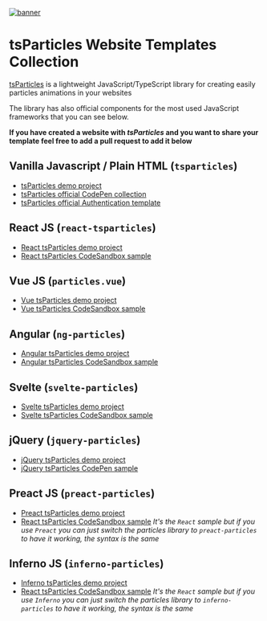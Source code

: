 [![banner](https://cdn.matteobruni.it/images/particles/banner2.png)](https://particles.matteobruni.it)

# tsParticles Website Templates Collection

[tsParticles](https://github.com/matteobruni/tsparticles) is a lightweight JavaScript/TypeScript library for creating easily particles animations in your websites

The library has also official components for the most used JavaScript frameworks that you can see below.

**If you have created a website with _tsParticles_ and you want to share your template feel free to add a pull request to add it below**

## Vanilla Javascript / Plain HTML (`tsparticles`)

- [tsParticles demo project](https://github.com/matteobruni/tsparticles/tree/master/demo/main)
- [tsParticles official CodePen collection](https://codepen.io/collection/DPOage)
- [tsParticles official Authentication template](https://github.com/tsparticles/auth-template)

## React JS (`react-tsparticles`)

- [React tsParticles demo project](https://github.com/matteobruni/tsparticles/tree/master/demo/react)
- [React tsParticles CodeSandbox sample](https://codesandbox.io/s/react-tsparticles-dw43f)

## Vue JS (`particles.vue`)

- [Vue tsParticles demo project](https://github.com/matteobruni/tsparticles/tree/master/demo/vue)
- [Vue tsParticles CodeSandbox sample](https://codesandbox.io/s/particlesvue-20-kwsl6)

## Angular (`ng-particles`)

- [Angular tsParticles demo project](https://github.com/matteobruni/tsparticles/tree/master/demo/angular)
- [Angular tsParticles CodeSandbox sample](https://codesandbox.io/s/ng-particles-2-vfxhi)

## Svelte (`svelte-particles`)

- [Svelte tsParticles demo project](https://github.com/matteobruni/tsparticles/tree/master/demo/svelte)
- [Svelte tsParticles CodeSandbox sample](https://codesandbox.io/s/svelte-particles-h6lb5)

## jQuery (`jquery-particles`)

- [jQuery tsParticles demo project](https://github.com/matteobruni/tsparticles/tree/master/demo/jquery)
- [jQuery tsParticles CodePen sample](https://codepen.io/matteobruni/pen/dyoKePb)

## Preact JS (`preact-particles`)

- [Preact tsParticles demo project](https://github.com/matteobruni/tsparticles/tree/master/demo/preact)
- [React tsParticles CodeSandbox sample](https://codesandbox.io/s/react-tsparticles-dw43f) *It's the `React` sample but if you use `Preact` you can just switch the particles library to `preact-particles` to have it working, the syntax is the same*

## Inferno JS (`inferno-particles`)

- [Inferno tsParticles demo project](https://github.com/matteobruni/tsparticles/tree/master/demo/inferno)
- [React tsParticles CodeSandbox sample](https://codesandbox.io/s/react-tsparticles-dw43f) *It's the `React` sample but if you use `Inferno` you can just switch the particles library to `inferno-particles` to have it working, the syntax is the same*
